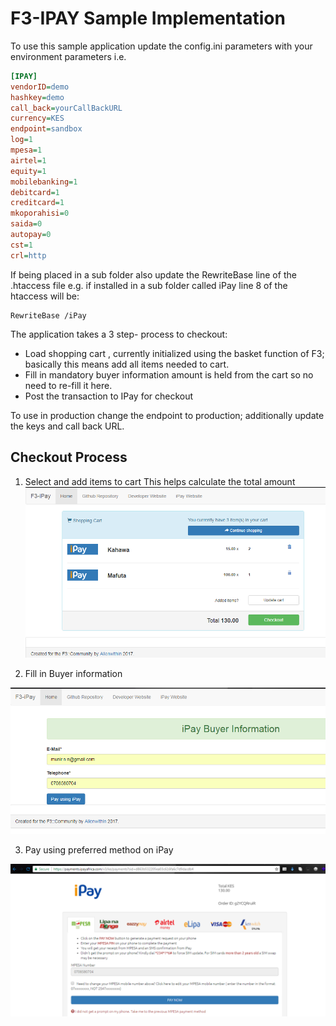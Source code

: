 # F3-IPAY Sample Implementation

To use this sample application update the config.ini parameters with your environment parameters i.e. 

```ini
[IPAY]
vendorID=demo
hashkey=demo
call_back=yourCallBackURL
currency=KES
endpoint=sandbox
log=1
mpesa=1
airtel=1
equity=1
mobilebanking=1
debitcard=1
creditcard=1
mkoporahisi=0
saida=0
autopay=0
cst=1
crl=http
```

If being placed in a sub folder also update the RewriteBase line of the .htaccess file e.g. if installed in a sub folder called iPay line 8 of the htaccess will be: 

```
RewriteBase /iPay
```

The application takes a 3 step- process to checkout: 
* Load shopping cart , currently initialized using the basket function of F3; basically this means add all items needed to cart. 
* Fill in mandatory buyer information amount is held from the cart so no need to re-fill it here. 
* Post the transaction to IPay for checkout 


To use in production change the endpoint to production; additionally update the keys and call back URL.

## Checkout Process
1. Select and add items to cart
This helps calculate the total amount
![Select and add Items to cart](https://github.com/alienwithin/F3-iPay/raw/master/sample-application/1-choose-products-to-buy.PNG "IPay Integration in FatFree")

2. Fill in Buyer information

![Fill in buyer information that is mandatory](https://github.com/alienwithin/F3-iPay/raw/master/sample-application/2-fill-in-buyer-information.PNG "IPay Integration in FatFree")

3. Pay using preferred method on iPay

![Pay and confirm transaction on IPay](https://github.com/alienwithin/F3-iPay/raw/master/sample-application/3-checkout-using-ipay.PNG "Ipay Integration in FatFree")
